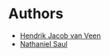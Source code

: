 # Authors

* [Hendrik Jacob van Veen](mailto:henkvanveen@gmail.com)
* [Nathaniel Saul](mailto:nat@saulgill.com)